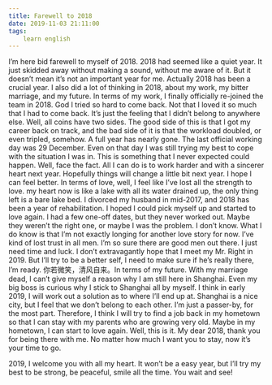 ```yaml
---
title: Farewell to 2018
date: 2019-11-03 21:11:00
tags:
    learn english
---
```

I’m here bid farewell to myself of 2018. 2018 had seemed like a quiet year. It just skidded away without making a sound, without me aware of it. But it doesn’t mean it’s not an important year for me. Actually 2018 has been a crucial year. I also did a lot of thinking in 2018, about my work, my bitter marriage, and my future. In terms of my work, I finally officially re-joined the team in 2018. God I tried so hard to come back. Not that I loved it so much that I had to come back. It’s just the feeling that I didn’t belong to anywhere else. Well, all coins have two sides. The good side of this is that I got my career back on track, and the bad side of it is that the workload doubled, or even tripled, somehow. A full year has nearly gone. The last official working day was 29 December. Even on that day I was still trying my best to cope with the situation I was in. This is something that I never expected could happen. Well, face the fact. All I can do is to work harder and with a sincerer heart next year. Hopefully things will change a little bit next year. I hope I can feel better. In terms of love, well, I feel like I’ve lost all the strength to love. my heart now is like a lake with all its water drained up, the only thing left is a bare lake bed. I divorced my husband in mid-2017, and 2018 has been a year of rehabilitation. I hoped I could pick myself up and started to love again. I had a few one-off dates, but they never worked out. Maybe they weren’t the right one, or maybe I was the problem. I don’t know. What I do know is that I’m not exactly longing for another love story for now. I’ve kind of lost trust in all men. I’m so sure there are good men out there. I just need time and luck. I don’t extravagantly hope that I meet my Mr. Right in 2019. But I’ll try to be a better self, I need to make sure if he’s really there, I’m ready. 你若微笑，清风自来。In terms of my future. With my marriage dead, I can’t give myself a reason why I am still here in Shanghai. Even my big boss is curious why I stick to Shanghai all by myself. I think in early 2019, I will work out a solution as to where I’ll end up at. Shanghai is a nice city, but I feel that we don’t belong to each other. I’m just a passer-by, for the most part. Therefore, I think I will try to find a job back in my hometown so that I can stay with my parents who are growing very old. Maybe in my hometown, I can start to love again. Well, this is it. My dear 2018, thank you for being there with me. No matter how much I want you to stay, now it’s your time to go. 











2019, I welcome you with all my heart. It won’t be a easy year, but I’ll try my best to be strong, be peaceful, smile all the time. You wait and see!